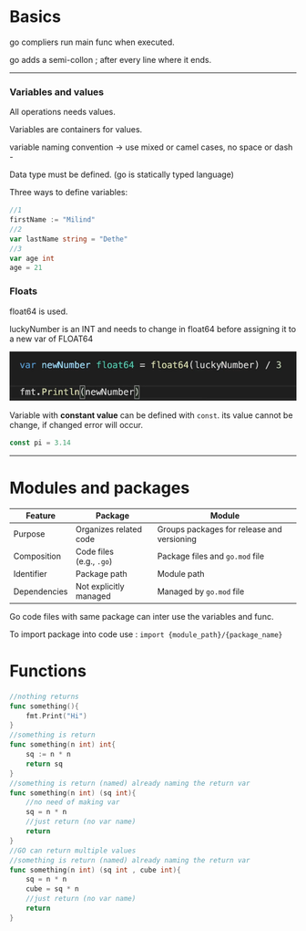 # Basics

go compliers run main func when executed.

go adds a semi-collon ; after every line where it ends.

---

### Variables and values

All operations needs values.

Variables are containers for values.

variable naming convention → use mixed or camel cases, no space or dash -

Data type must be defined. (go is statically typed language)

Three ways to define variables:

```go
//1
firstName := "Milind"
//2
var lastName string = "Dethe"
//3
var age int
age = 21
```

### Floats

float64 is used.

luckyNumber is an INT and needs to change in float64 before assigning it to a new var of FLOAT64 

![Selection_002.png](Selection_002.png)

Variable with **constant value** can be defined with `const`. its value cannot be change, if changed error will occur.

```go
const pi = 3.14 
```

---

# Modules and packages

| **Feature** | **Package** | **Module** |
| --- | --- | --- |
| Purpose | Organizes related code | Groups packages for release and versioning |
| Composition | Code files (e.g., `.go`) | Package files and `go.mod` file |
| Identifier | Package path | Module path |
| Dependencies | Not explicitly managed | Managed by `go.mod` file |

Go code files with same package can inter use the variables and func.

To import package into code use : `import {module_path}/{package_name}`

# Functions

```go
//nothing returns
func something(){
	fmt.Print("Hi")
}
//something is return
func something(n int) int{
	sq := n * n
	return sq
}
//something is return (named) already naming the return var 
func something(n int) (sq int){
	//no need of making var
	sq = n * n
	//just return (no var name)
	return 
}
//GO can return multiple values
//something is return (named) already naming the return var 
func something(n int) (sq int , cube int){
	sq = n * n
	cube = sq * n
	//just return (no var name)
	return 
}
```